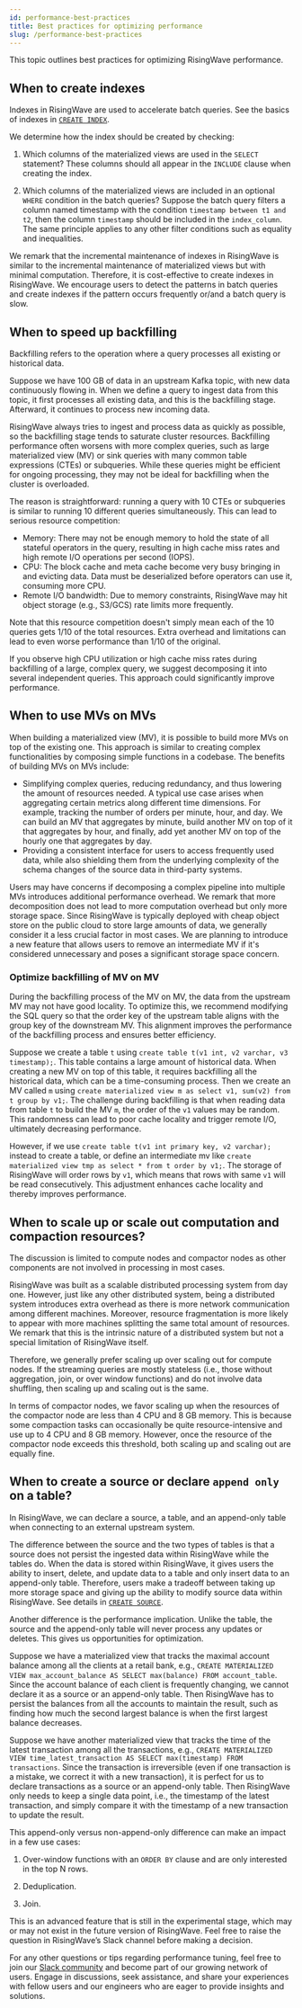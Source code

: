 ```yaml
---
id: performance-best-practices
title: Best practices for optimizing performance
slug: /performance-best-practices
---
```

<head>
  <link rel="canonical" href="https://docs.risingwave.com/docs/current/performance-best-practices/" />
</head>

This topic outlines best practices for optimizing RisingWave performance.

## When to create indexes

Indexes in RisingWave are used to accelerate batch queries. See the basics of indexes in [`CREATE INDEX`](/sql/commands/sql-create-index.md).

We determine how the index should be created by checking:

1. Which columns of the materialized views are used in the `SELECT` statement? These columns should all appear in the `INCLUDE` clause when creating the index.

2. Which columns of the materialized views are included in an optional `WHERE` condition in the batch queries? Suppose the batch query filters a column named timestamp with the condition `timestamp between t1 and t2`, then the column `timestamp` should be included in the `index_column`.  The same principle applies to any other filter conditions such as equality and inequalities.

We remark that the incremental maintenance of indexes in RisingWave is similar to the incremental maintenance of materialized views but with minimal computation. Therefore, it is cost-effective to create indexes in RisingWave. We encourage users to detect the patterns in batch queries and create indexes if the pattern occurs frequently or/and a batch query is slow.

## When to speed up backfilling

Backfilling refers to the operation where a query processes all existing or historical data.

Suppose we have 100 GB of data in an upstream Kafka topic, with new data continuously flowing in. When we define a query to ingest data from this topic, it first processes all existing data, and this is the backfilling stage. Afterward, it continues to process new incoming data.

RisingWave always tries to ingest and process data as quickly as possible, so the backfilling stage tends to saturate cluster resources. Backfilling performance often worsens with more complex queries, such as large materialized view (MV) or sink queries with many common table expressions (CTEs) or subqueries. While these queries might be efficient for ongoing processing, they may not be ideal for backfilling when the cluster is overloaded.

The reason is straightforward: running a query with 10 CTEs or subqueries is similar to running 10 different queries simultaneously. This can lead to serious resource competition:

- Memory: There may not be enough memory to hold the state of all stateful operators in the query, resulting in high cache miss rates and high remote I/O operations per second (IOPS).
- CPU: The block cache and meta cache become very busy bringing in and evicting data. Data must be deserialized before operators can use it, consuming more CPU.
- Remote I/O bandwidth: Due to memory constraints, RisingWave may hit object storage (e.g., S3/GCS) rate limits more frequently.

Note that this resource competition doesn't simply mean each of the 10 queries gets 1/10 of the total resources. Extra overhead and limitations can lead to even worse performance than 1/10 of the original.

If you observe high CPU utilization or high cache miss rates during backfilling of a large, complex query, we suggest decomposing it into several independent queries. This approach could significantly improve performance.

## When to use MVs on MVs

When building a materialized view (MV), it is possible to build more MVs on top of the existing one. This approach is similar to creating complex functionalities by composing simple functions in a codebase. The benefits of building MVs on MVs include:

- Simplifying complex queries, reducing redundancy, and thus lowering the amount of resources needed. A typical use case arises when aggregating certain metrics along different time dimensions. For example, tracking the number of orders per minute, hour, and day. We can build an MV that aggregates by minute, build another MV on top of it that aggregates by hour, and finally, add yet another MV on top of the hourly one that aggregates by day.
- Providing a consistent interface for users to access frequently used data, while also shielding them from the underlying complexity of the schema changes of the source data in third-party systems.

Users may have concerns if decomposing a complex pipeline into multiple MVs introduces additional performance overhead. We remark that more decomposition does not lead to more computation overhead but only more storage space. Since RisingWave is typically deployed with cheap object store on the public cloud to store large amounts of data, we generally consider it a less crucial factor in most cases. We are planning to introduce a new feature that allows users to remove an intermediate MV if it's considered unnecessary and poses a significant storage space concern.

### Optimize backfilling of MV on MV

During the backfilling process of the MV on MV, the data from the upstream MV may not have good locality. To optimize this, we recommend modifying the SQL query so that the order key of the upstream table aligns with the group key of the downstream MV. This alignment improves the performance of the backfilling process and ensures better efficiency.

Suppose we create a table `t` using `create table t(v1 int, v2 varchar, v3 timestamp);`. This table contains a large amount of historical data. When creating a new MV on top of this table, it requires backfilling all the historical data, which can be a time-consuming process. Then we create an MV called `m` using `create materialized view m as select v1, sum(v2) from t group by v1;`. The challenge during backfilling is that when reading data from table `t` to build the MV `m`, the order of the `v1` values may be random. This randomness can lead to poor cache locality and trigger remote I/O, ultimately decreasing performance.

However, if we use `create table t(v1 int primary key, v2 varchar);` instead to create a table, or define an intermediate mv like `create materialized view tmp as select * from t order by v1;`. The storage of RisingWave will order rows by `v1`, which means that rows with same `v1` will be read consecutively. This adjustment enhances cache locality and thereby improves performance.

## When to scale up or scale out computation and compaction resources?

The discussion is limited to compute nodes and compactor nodes as other components are not involved in processing in most cases.

RisingWave was built as a scalable distributed processing system from day one. However, just like any other distributed system, being a distributed system introduces extra overhead as there is more network communication among different machines. Moreover, resource fragmentation is more likely to appear with more machines splitting the same total amount of resources. We remark that this is the intrinsic nature of a distributed system but not a special limitation of RisingWave itself.

Therefore, we generally prefer scaling up over scaling out for compute nodes. If the streaming queries are mostly stateless (i.e., those without aggregation, join, or over window functions) and do not involve data shuffling, then scaling up and scaling out is the same.

In terms of compactor nodes, we favor scaling up when the resources of the compactor node are less than 4 CPU and 8 GB memory. This is because some compaction tasks can occasionally be quite resource-intensive and use up to 4 CPU and 8 GB memory. However, once the resource of the compactor node exceeds this threshold, both scaling up and scaling out are equally fine.

## When to create a source or declare `append only` on a table?

In RisingWave, we can declare a source, a table, and an append-only table when connecting to an external upstream system.

The difference between the source and the two types of tables is that a source does not persist the ingested data within RisingWave while the tables do. When the data is stored within RisingWave, it gives users the ability to insert, delete, and update data to a table and only insert data to an append-only table. Therefore, users make a tradeoff between taking up more storage space and giving up the ability to modify source data within RisingWave. See details in [`CREATE SOURCE`](/sql/commands/sql-create-source.md).

Another difference is the performance implication. Unlike the table, the source and the append-only table will never process any updates or deletes. This gives us opportunities for optimization.

Suppose we have a materialized view that tracks the maximal account balance among all the clients at a retail bank, e.g., `CREATE MATERIALIZED VIEW max_account_balance AS SELECT max(balance) FROM account_table`. Since the account balance of each client is frequently changing, we cannot declare it as a source or an append-only table. Then RisingWave has to persist the balances from all the accounts to maintain the result, such as finding how much the second largest balance is when the first largest balance decreases.

Suppose we have another materialized view that tracks the time of the latest transaction among all the transactions, e.g., `CREATE MATERIALIZED VIEW time_latest_transaction AS SELECT max(timestamp) FROM transactions`. Since the transaction is irreversible (even if one transaction is a mistake, we correct it with a new transaction), it is perfect for us to declare transactions as a source or an append-only table. Then RisingWave only needs to keep a single data point, i.e., the timestamp of the latest transaction, and simply compare it with the timestamp of a new transaction to update the result.

This append-only versus non-append-only difference can make an impact in a few use cases:

1. Over-window functions with an `ORDER BY` clause and are only interested in the top N rows.

2. Deduplication.

3. Join.

This is an advanced feature that is still in the experimental stage, which may or may not exist in the future version of RisingWave. Feel free to raise the question in RisingWave’s Slack channel before making a decision.

For any other questions or tips regarding performance tuning, feel free to join our [Slack community](https://www.risingwave.com/slack) and become part of our growing network of users. Engage in discussions, seek assistance, and share your experiences with fellow users and our engineers who are eager to provide insights and solutions.
